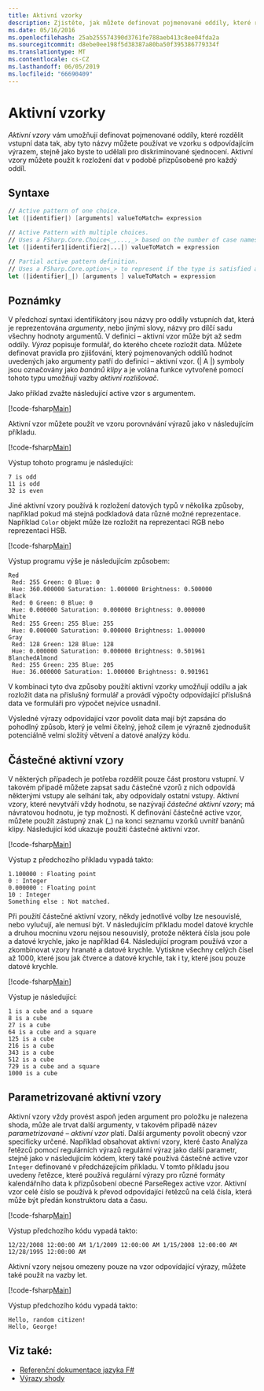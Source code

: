 ```yaml
---
title: Aktivní vzorky
description: Zjistěte, jak můžete definovat pojmenované oddíly, které rozdělit vstupní data v aktivní vzory F# programovací jazyk.
ms.date: 05/16/2016
ms.openlocfilehash: 25ab255574390d3761fe788aeb413c8ee04fda2a
ms.sourcegitcommit: d8ebe0ee198f5d38387a80ba50f395386779334f
ms.translationtype: MT
ms.contentlocale: cs-CZ
ms.lasthandoff: 06/05/2019
ms.locfileid: "66690409"
---
```

# <a name="active-patterns"></a>Aktivní vzorky

*Aktivní vzory* vám umožňují definovat pojmenované oddíly, které rozdělit vstupní data tak, aby tyto názvy můžete používat ve vzorku s odpovídajícím výrazem, stejně jako byste to udělali pro diskriminované sjednocení. Aktivní vzory můžete použít k rozložení dat v podobě přizpůsobené pro každý oddíl.

## <a name="syntax"></a>Syntaxe

```fsharp
// Active pattern of one choice.
let (|identifier|) [arguments] valueToMatch= expression

// Active Pattern with multiple choices.
// Uses a FSharp.Core.Choice<_,...,_> based on the number of case names. In F#, the limitation n <= 7 applies.
let (|identifer1|identifier2|...|) valueToMatch = expression

// Partial active pattern definition.
// Uses a FSharp.Core.option<_> to represent if the type is satisfied at the call site.
let (|identifier|_|) [arguments ] valueToMatch = expression
```

## <a name="remarks"></a>Poznámky

V předchozí syntaxi identifikátory jsou názvy pro oddíly vstupních dat, která je reprezentována *argumenty*, nebo jinými slovy, názvy pro dílčí sadu všechny hodnoty argumentů. V definici – aktivní vzor může být až sedm oddíly. *Výraz* popisuje formulář, do kterého chcete rozložit data. Můžete definovat pravidla pro zjišťování, který pojmenovaných oddílů hodnot uvedených jako argumenty patří do definici – aktivní vzor. (| A |) symboly jsou označovány jako *banánů klipy* a je volána funkce vytvořené pomocí tohoto typu umožňují vazby *aktivní rozlišovač*.

Jako příklad zvažte následující active vzor s argumentem.

[!code-fsharp[Main](../../../samples/snippets/fsharp/lang-ref-2/snippet5001.fs)]

Aktivní vzor můžete použít ve vzoru porovnávání výrazů jako v následujícím příkladu.

[!code-fsharp[Main](../../../samples/snippets/fsharp/lang-ref-2/snippet5002.fs)]

Výstup tohoto programu je následující:

```
7 is odd
11 is odd
32 is even
```

Jiné aktivní vzory používá k rozložení datových typů v několika způsoby, například pokud má stejná podkladová data různé možné reprezentace. Například `Color` objekt může lze rozložit na reprezentaci RGB nebo reprezentaci HSB.

[!code-fsharp[Main](~/samples/snippets/fsharp/lang-ref-2/snippet5003.fs)]

Výstup programu výše je následujícím způsobem:

```
Red
 Red: 255 Green: 0 Blue: 0
 Hue: 360.000000 Saturation: 1.000000 Brightness: 0.500000
Black
 Red: 0 Green: 0 Blue: 0
 Hue: 0.000000 Saturation: 0.000000 Brightness: 0.000000
White
 Red: 255 Green: 255 Blue: 255
 Hue: 0.000000 Saturation: 0.000000 Brightness: 1.000000
Gray
 Red: 128 Green: 128 Blue: 128
 Hue: 0.000000 Saturation: 0.000000 Brightness: 0.501961
BlanchedAlmond
 Red: 255 Green: 235 Blue: 205
 Hue: 36.000000 Saturation: 1.000000 Brightness: 0.901961
```

V kombinaci tyto dva způsoby použití aktivní vzorky umožňují oddílu a jak rozložit data na příslušný formulář a provádí výpočty odpovídající příslušná data ve formuláři pro výpočet nejvíce usnadnil.

Výsledné výrazy odpovídající vzor povolit data mají být zapsána do pohodlný způsob, který je velmi čitelný, jehož cílem je výrazně zjednodušit potenciálně velmi složitý větvení a datové analýzy kódu.

## <a name="partial-active-patterns"></a>Částečné aktivní vzory

V některých případech je potřeba rozdělit pouze část prostoru vstupní. V takovém případě můžete zapsat sadu částečné vzorů z nich odpovídá některými vstupy ale selhání tak, aby odpovídaly ostatní vstupy. Aktivní vzory, které nevytváří vždy hodnotu, se nazývají *částečné aktivní vzory*; má návratovou hodnotu, je typ možnosti. K definování částečné active vzor, můžete použít zástupný znak (\_) na konci seznamu vzorků uvnitř banánů klipy. Následující kód ukazuje použití částečné aktivní vzor.

[!code-fsharp[Main](~/samples/snippets/fsharp/lang-ref-2/snippet5004.fs)]

Výstup z předchozího příkladu vypadá takto:

```
1.100000 : Floating point
0 : Integer
0.000000 : Floating point
10 : Integer
Something else : Not matched.
```

Při použití částečné aktivní vzory, někdy jednotlivé volby lze nesouvislé, nebo vylučují, ale nemusí být. V následujícím příkladu model datové krychle a druhou mocninu vzoru nejsou nesouvislý, protože některá čísla jsou pole a datové krychle, jako je například 64. Následující program používá vzor a zkombinovat vzory hranaté a datové krychle. Vytiskne všechny celých čísel až 1000, které jsou jak čtverce a datové krychle, tak i ty, které jsou pouze datové krychle. 

[!code-fsharp[Main](~/samples/snippets/fsharp/lang-ref-2/snippet5005.fs)]

Výstup je následující:

```
1 is a cube and a square
8 is a cube
27 is a cube
64 is a cube and a square
125 is a cube
216 is a cube
343 is a cube
512 is a cube
729 is a cube and a square
1000 is a cube
```

## <a name="parameterized-active-patterns"></a>Parametrizované aktivní vzory

Aktivní vzory vždy provést aspoň jeden argument pro položku je nalezena shoda, může ale trvat další argumenty, v takovém případě název *parametrizované – aktivní vzor* platí. Další argumenty povolit obecný vzor specificky určené. Například obsahovat aktivní vzory, které často Analýza řetězců pomocí regulárních výrazů regulární výraz jako další parametr, stejně jako v následujícím kódem, který také používá částečné active vzor `Integer` definované v předcházejícím příkladu. V tomto příkladu jsou uvedeny řetězce, které používá regulární výrazy pro různé formáty kalendářního data k přizpůsobení obecné ParseRegex active vzor. Aktivní vzor celé číslo se používá k převod odpovídající řetězců na celá čísla, která může být předán konstruktoru data a času.

[!code-fsharp[Main](~/samples/snippets/fsharp/lang-ref-2/snippet5006.fs)]

Výstup předchozího kódu vypadá takto:

```
12/22/2008 12:00:00 AM 1/1/2009 12:00:00 AM 1/15/2008 12:00:00 AM 12/28/1995 12:00:00 AM
```

Aktivní vzory nejsou omezeny pouze na vzor odpovídající výrazy, můžete také použít na vazby let.

[!code-fsharp[Main](~/samples/snippets/fsharp/lang-ref-2/snippet5007.fs)]

Výstup předchozího kódu vypadá takto:

```
Hello, random citizen!
Hello, George!
```

## <a name="see-also"></a>Viz také:

- [Referenční dokumentace jazyka F#](index.md)
- [Výrazy shody](match-expressions.md)

